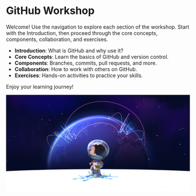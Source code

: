 # GitHub Workshop

Welcome! Use the navigation to explore each section of the workshop. Start with the Introduction, then proceed through the core concepts, components, collaboration, and exercises.

- **Introduction**: What is GitHub and why use it?
- **Core Concepts**: Learn the basics of GitHub and version control.
- **Components**: Branches, commits, pull requests, and more.
- **Collaboration**: How to work with others on GitHub.
- **Exercises**: Hands-on activities to practice your skills.

Enjoy your learning journey!

![Mona](https://github.com/codess-aus/GitHub-Workshop/blob/03d9cfc1d6c9dafea71e2fcdb4437dda4e34e3a7/docs/assets/40bd3c96-c41c-49ed-ae21-f11924a787be.png)
